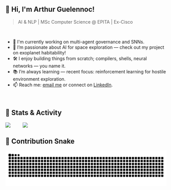 ## 👋 Hi, I'm Arthur Guelennoc!
> AI & NLP | MSc Computer Science @ EPITA | Ex-Cisco

<br />

- 🤖 I'm currently working on multi-agent governance and SNNs.
- 🌌 I’m passionate about AI for space exploration — check out my project on exoplanet habitability!
- 🛠 I enjoy building things from scratch; compilers, shells, neural networks — you name it. 
- 📚 I’m always learning — recent focus: reinforcement learning for hostile environment exploration.
- 📫 Reach me: [email me](mailto:arthur.guelennoc@gmail.com) or connect on [LinkedIn](https://www.linkedin.com/in/arthurguelennoc/).

<br />

## 🧠 Stats & Activity

<a href="http://ionicabizau.github.io/github-profile-languages/?user=%2540AntitheticalElysium">
  <img align="left" src="https://github-readme-stats.vercel.app/api/top-langs/?username=AntitheticalElysium&count_private=true&langs_count=9&hide=jupyter%20notebook,tex&layout=compact" />
</a>
<a href="https://coderstats.github.io/github/#AntitheticalElysium">
  <img align="right" width="450" src="https://github-readme-stats.vercel.app/api?username=AntitheticalElysium&show_icons=true&count_private=true" />
</a>

<br />

## 🐍 Contribution Snake

<p align="center">
  <img src="https://raw.githubusercontent.com/AntitheticalElysium/AntitheticalElysium/output/github-snake-dark.svg?palette=github-dark" alt="GitHub Snake dark mode" />
</p>
